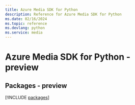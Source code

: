 ```yaml
---
title: Azure Media SDK for Python
description: Reference for Azure Media SDK for Python
ms.date: 02/16/2024
ms.topic: reference
ms.devlang: python
ms.service: media
---
```

# Azure Media SDK for Python - preview
## Packages - preview
[!INCLUDE [packages](media-index.md)]